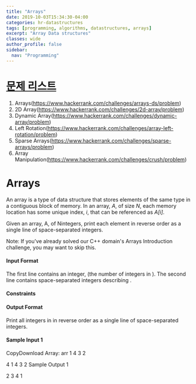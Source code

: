```yaml
---
title: "Arrays"
date: 2019-10-03T15:34:30-04:00
categories: hr-datastructures
tags: [programming, algorithms, datastructures, arrays]
excerpt: "Array Data structures"
classes: wide
author_profile: false
sidebar:
  nav: "Programming"
---
```


# [문제 리스트](https://www.hackerrank.com/domains/data-structures?filters%5Bsubdomains%5D%5B%5D=arrays)
1. Arrays(https://www.hackerrank.com/challenges/arrays-ds/problem)
1. 2D Array(https://www.hackerrank.com/challenges/2d-array/problem)
1. Dynamic Array(https://www.hackerrank.com/challenges/dynamic-array/problem)
1. Left Rotation(https://www.hackerrank.com/challenges/array-left-rotation/problem)
1. Sparse Arrays(https://www.hackerrank.com/challenges/sparse-arrays/problem)
1. Array Manipulation(https://www.hackerrank.com/challenges/crush/problem)


# Arrays
An array is a type of data structure that stores elements of the same type in a contiguous block of memory. In an array, *A*, of size *N*, each memory location has some unique index, *i*, that can be referenced as *A[i]*.

Given an array, A, of Nintegers, print each element in reverse order as a single line of space-separated integers.

Note: If you've already solved our C++ domain's Arrays Introduction challenge, you may want to skip this.

#### Input Format

The first line contains an integer,  (the number of integers in ).
The second line contains  space-separated integers describing .

#### Constraints

#### Output Format

Print all  integers in  in reverse order as a single line of space-separated integers.

#### Sample Input 1

CopyDownload
Array: arr
1
4
3
2

 
4
1 4 3 2
Sample Output 1

2 3 4 1